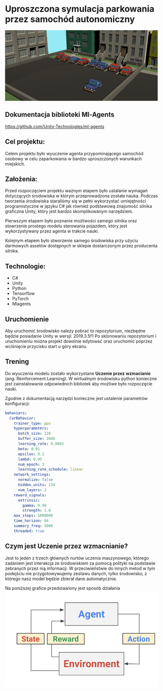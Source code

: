 # Uproszczona symulacja parkowania przez samochód autonomiczny

![Cars](autka.png)

## Dokumentacja biblioteki Ml-Agents
https://github.com/Unity-Technologies/ml-agents

## Cel projektu: 
Celem projektu było wyuczenie agenta przypominającego samochód osobowy w celu zaparkowania
w bardzo uproszczonych warunkach miejskich.

## Założenia:
Przed rozpoczęciem projektu ważnym etapem było ustalanie wymagań dotyczących środowiska w którym przeprowadzona została nauka.
Podczas tworzenia środowiska staraliśmy się w pełni wykorzystać umiejętności programistyczne w języku C# jak również podstawową
znajomość silnika graficzna Unity, który jest bardzo skomplikowanym narzędziem.

Pierwszym etapem było poznanie możliwości samego silnika oraz stowrzenie prostego modelu sterowania pojazdem, który jest
wykorzystywany przez agenta w trakcie nauki.

Kolejnym etapem było stworzenie samego środowiska przy użyciu darmowych assetów dostępnych w sklepie dostarczonym przez 
producenta silnika.

## Technologie:
- C#
- Unity
- Python
- Tensorflow
- PyTorch
- Mlagents

## Uruchomienie
Aby uruchomić środowisko należy pobrać to repozytorium, niezbędne będzie posiadanie
Unity w wersji: 2019.3.5f1
Po sklonowaniu repozytorium i uruchomieniu można projekt dowolnie edytować oraz uruchomić
poprzez wciśnięcie przycisku start u góry ekranu.

## Trening
Do wyuczenia modelu zostało wykorzystane **Uczenie przez wzmacianie** (ang. Reinforcement Learning).
W wirtualnym środowisku python konieczne jest zainstalowanie odpowiednich bibliotek aby możliwe było rozpoczęcie nauki.

Zgodnie z dokumentacją narzędzi konieczne jest ustalenie parametrów konfiguracji: 
```yaml
behaviors:
  CarBehavior:
    trainer_type: ppo
    hyperparameters:
      batch_size: 128
      buffer_size: 2048
      learning_rate: 0.0003
      beta: 0.01
      epsilon: 0.2
      lambd: 0.95
      num_epoch: 3
      learning_rate_schedule: linear
    network_settings:
      normalize: false
      hidden_units: 128
      num_layers: 2
    reward_signals:
      extrinsic:
        gamma: 0.99
        strength: 1.0
    max_steps: 1000000
    time_horizon: 64
    summary_freq: 5000
    threaded: true
```

## Czym jest Uczenie przez wzmacnianie? 

Jest to jeden z trzech głównych nurtów uczenia maszynowego, którego zadaniem jest interakcja ze środowiskiem za pomocą 
polityki na podstawie zebranych przez nią informacji.
W przeciwieństwie do innych metod w tym podejściu nie przygotowywujemy zestawu danych, tylko środowisko, z którego
nasz model będzie zbierał dane automatycznie.

Na poniższej grafice przedstawiony jest sposób działania
![Model](reinforcment.png)

